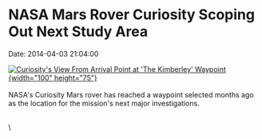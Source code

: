 NASA Mars Rover Curiosity Scoping Out Next Study Area
=====================================================

Date: 2014-04-03 21:04:00

[![Curiosity\'s View From Arrival Point at \'The Kimberley\'
Waypoint](http://www.jpl.nasa.gov/images/msl/20140403/pia18073-226.jpg){width="100"
height="75"}](http://www.jpl.nasa.gov/news/news.cfm?release=2014-104&rn=news.xml&rst=4100)\
\
NASA\'s Curiosity Mars rover has reached a waypoint selected months ago
as the location for the mission\'s next major investigations.

\
\
